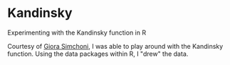 # Kandinsky
Experimenting with the Kandinsky function in R

Courtesy of  [Giora Simchoni](http://giorasimchoni.com/2017/07/30/2017-07-30-data-paintings-the-kandinsky-package/), I was able to play around with the Kandinsky function. Using the data packages within R, I "drew" the data.
